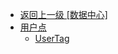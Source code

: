- [返回上一级 [数据中心]](zh-CN/EdgeLinkStudio/工程管理/工程配置/数据中心/)
- [用户点](zh-CN/EdgeLinkStudio/工程管理/工程配置/数据中心/用户点/)
  - [UserTag](zh-CN/EdgeLinkStudio/工程管理/工程配置/数据中心/用户点/UserTag.md)
